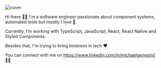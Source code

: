 ![cover](https://scontent-mxp1-1.xx.fbcdn.net/v/t1.0-9/75341209_10217961264574716_6904237126062178304_n.jpg?_nc_cat=108&_nc_sid=dd9801&_nc_ohc=ocxvLEoUO2EAX81zsvI&_nc_ht=scontent-mxp1-1.xx&oh=5f35f3a088477de1d4891df1392efbca&oe=5F2D1901)

Hi there 🙏🏿 
I'm a software engineer passionate about component systems, automated tools but mostly I love 🍕.

Currently, I’m working with TypeScript, JavaScript, React, React Native and Styled Components.

Besides that, I'm trying to bring kindness in tech ❤️

You can connect with me on https://www.linkedin.com/in/michaelgenesini/ 👐🏾

<!--
**michaelgenesini/michaelgenesini** is a ✨ _special_ ✨ repository because its `README.md` (this file) appears on your GitHub profile.

Here are some ideas to get you started:

- 🔭 I’m currently working on ...
- 🌱 I’m currently learning ...
- 👯 I’m looking to collaborate on ...
- 🤔 I’m looking for help with ...
- 💬 Ask me about ...
- 📫 How to reach me: ...
- 😄 Pronouns: ...
- ⚡ Fun fact: ...
-->
